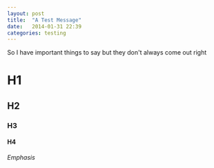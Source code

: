 ```yaml
---
layout: post
title:  "A Test Message"
date:   2014-01-31 22:39
categories: testing
---
```

So I have important things to say but they don't always come out right

# H1

## H2

### H3

#### H4

*Emphasis*
